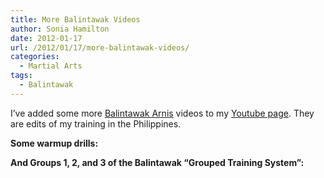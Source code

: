 ```yaml
---
title: More Balintawak Videos
author: Sonia Hamilton
date: 2012-01-17
url: /2012/01/17/more-balintawak-videos/
categories:
  - Martial Arts
tags:
  - Balintawak
---
```

I&#8217;ve added some more [Balintawak Arnis][1] videos to my [Youtube page][2]. They are edits of my training in the Philippines.

**Some warmup drills:**

<span class="youtube"></span>

**And Groups 1, 2, and 3 of the Balintawak &#8220;Grouped Training System&#8221;:**

<span class="youtube"></span>

<span class="youtube"></span>

<span class="youtube"></span>

 [1]: http://en.wikipedia.org/wiki/Balintawak_Eskrima
 [2]: http://www.youtube.com/user/savannacat
